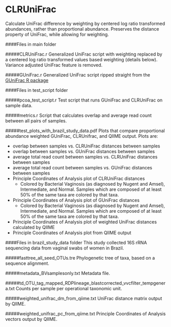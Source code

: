 CLRUniFrac
==========

Calculate UniFrac difference by weighting by centered log ratio transformed abundances, rather than proportional abundance. Preserves the distance property of UniFrac, while allowing for weighting.


####Files in main folder

#####CLRUniFrac.r
Generalized UniFrac script with weighting replaced by a centered log ratio transformed values based weighting (details below). Variance adjusted UniFrac feature is removed.

#####GUniFrac.r
Generalized UniFrac script ripped straight from the [GUniFrac R package][1]


####Files in test_script folder

#####pcoa_test_script.r
Test script that runs GUniFrac and CLRUniFrac on sample data.

#####metrics.r
Script that calculates overlap and average read count between all pairs of samples.

#####test_plots_with_brazil_study_data.pdf
Plots that compare proportional abundance weighted GUniFrac, CLRUnifrac, and QIIME output. Plots are:
* overlap between samples vs. CLRUniFrac distances between samples
* overlap between samples vs. GUniFrac distances between samples
* average total read count between samples vs. CLRUniFrac distances between samples
* average total read count between samples vs. GUniFrac distances between samples
* Principle Coordinates of Analysis plot of CLRUniFrac distances
	* Colored by Bacterial Vaginosis (as diagnosed by Nugent and Amsel), Intermediate, and Normal. Samples which are composed of at least 50% of the same taxa are colored by that taxa.
* Principle Coordinates of Analysis plot of GUniFrac distances
	* Colored by Bacterial Vaginosis (as diagnosed by Nugent and Amsel), Intermediate, and Normal. Samples which are composed of at least 50% of the same taxa are colored by that taxa.
* Principle Coordinates of Analysis plot of weighted UniFrac distances calculated by QIIME
* Principle Coordinates of Analysis plot from QIIME output

####Files in brazil_study_data folder
This study collected 16S rRNA sequencing data from vaginal swabs of women in Brazil.

#####fasttree_all_seed_OTUs.tre
Phylogenetic tree of taxa, based on a sequence alignment.

#####metadata_BVsamplesonly.txt
Metadata file.

#####td_OTU_tag_mapped_RDPlineage_blastcorrected_vvcfilter_tempgenera.txt
Counts per sample per operational taxonomic unit.

#####weighted_unifrac_dm_from_qiime.txt
UniFrac distance matrix output by QIIME.

#####weighted_unifrac_pc_from_qiime.txt
Principle Coordinates of Analysis vectors output by QIIME.

[1]: http://cran.r-project.org/web/packages/GUniFrac/index.html